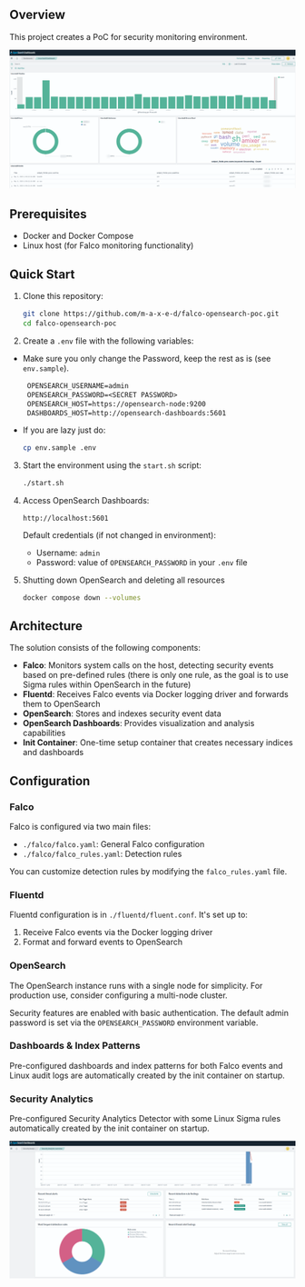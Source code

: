 ## Overview

This project creates a PoC for security monitoring environment.

![Dashboard View](images/dashboard.png)

## Prerequisites

- Docker and Docker Compose
- Linux host (for Falco monitoring functionality)

## Quick Start

1. Clone this repository:
   ```bash
   git clone https://github.com/m-a-x-e-d/falco-opensearch-poc.git
   cd falco-opensearch-poc
   ```

2. Create a `.env` file with the following variables:
* Make sure you only change the Password, keep the rest as is (see `env.sample`).
   ```
    OPENSEARCH_USERNAME=admin
    OPENSEARCH_PASSWORD=<SECRET PASSWORD>
    OPENSEARCH_HOST=https://opensearch-node:9200
    DASHBOARDS_HOST=http://opensearch-dashboards:5601
   ```
* If you are lazy just do:
   ```bash
   cp env.sample .env
   ```

3. Start the environment using the `start.sh` script:
   ```bash
   ./start.sh
   ```

4. Access OpenSearch Dashboards:
   ```
   http://localhost:5601
   ```
   Default credentials (if not changed in environment):
   - Username: `admin`
   - Password: value of `OPENSEARCH_PASSWORD` in your `.env` file

5. Shutting down OpenSearch and deleting all resources
   ```bash
   docker compose down --volumes
   ```

## Architecture

The solution consists of the following components:

- **Falco**: Monitors system calls on the host, detecting security events based on pre-defined rules (there is only one rule, as the goal is to use Sigma rules within OpenSearch in the future)
- **Fluentd**: Receives Falco events via Docker logging driver and forwards them to OpenSearch
- **OpenSearch**: Stores and indexes security event data
- **OpenSearch Dashboards**: Provides visualization and analysis capabilities
- **Init Container**: One-time setup container that creates necessary indices and dashboards

## Configuration

### Falco

Falco is configured via two main files:
- `./falco/falco.yaml`: General Falco configuration
- `./falco/falco_rules.yaml`: Detection rules

You can customize detection rules by modifying the `falco_rules.yaml` file.

### Fluentd

Fluentd configuration is in `./fluentd/fluent.conf`. It's set up to:
1. Receive Falco events via the Docker logging driver
2. Format and forward events to OpenSearch

### OpenSearch

The OpenSearch instance runs with a single node for simplicity. For production use, consider configuring a multi-node cluster.

Security features are enabled with basic authentication. The default admin password is set via the `OPENSEARCH_PASSWORD` environment variable.

### Dashboards & Index Patterns

Pre-configured dashboards and index patterns for both Falco events and Linux audit logs are automatically created by the init container on startup.


### Security Analytics 

Pre-configured Security Analytics Detector with some Linux Sigma rules automatically created by the init container on startup.


![Security Analytics View](images/security_analytics.png)